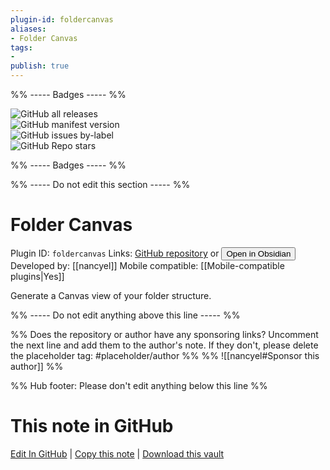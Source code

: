 ```yaml
---
plugin-id: foldercanvas
aliases:
- Folder Canvas
tags: 
- 
publish: true
---
```


%% ----- Badges ----- %%

![GitHub all releases](https://img.shields.io/github/downloads/nancyel/obsidian-foldercanvas-plugin/total?color=573E7A&logo=github&style=for-the-badge)   
![GitHub manifest version](https://img.shields.io/github/manifest-json/v/nancyel/obsidian-foldercanvas-plugin?color=573E7A&logo=github&style=for-the-badge)   
![GitHub issues by-label](https://img.shields.io/github/issues/nancyel/obsidian-foldercanvas-plugin/help%20wanted?color=573E7A&logo=github&style=for-the-badge)   
![GitHub Repo stars](https://img.shields.io/github/stars/nancyel/obsidian-foldercanvas-plugin?color=573E7A&logo=github&style=for-the-badge)

%% ----- Badges ----- %%

%% ----- Do not edit this section ----- %%

# Folder Canvas

Plugin ID: `foldercanvas`
Links: [GitHub repository](https://github.com/nancyel/obsidian-foldercanvas-plugin) or [<button id=HH>Open in Obsidian</button>](obsidian://show-plugin?id=foldercanvas)
Developed by: [[nancyel]]
Mobile compatible: [[Mobile-compatible plugins|Yes]]

Generate a Canvas view of your folder structure.

%% ----- Do not edit anything above this line ----- %% 

%% Does the repository or author have any sponsoring links? Uncomment the next line and add them to the author's note. If they don't, please delete the placeholder tag: #placeholder/author %%
%% ![[nancyel#Sponsor this author]] %%

%% Hub footer: Please don't edit anything below this line %%

# This note in GitHub

<span class="git-footer">[Edit In GitHub](https://github.dev/obsidian-community/obsidian-hub/blob/main/02%20-%20Community%20Expansions/02.05%20All%20Community%20Expansions/Plugins/foldercanvas.md "git-hub-edit-note") | [Copy this note](https://raw.githubusercontent.com/obsidian-community/obsidian-hub/main/02%20-%20Community%20Expansions/02.05%20All%20Community%20Expansions/Plugins/foldercanvas.md "git-hub-copy-note") | [Download this vault](https://github.com/obsidian-community/obsidian-hub/archive/refs/heads/main.zip "git-hub-download-vault") </span>
